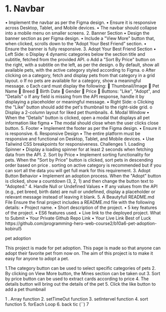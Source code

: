 
<h1>1. Navbar</h1>
•	Implement the navbar as per the Figma design.
•	Ensure it is responsive across Desktop, Tablet, and Mobile devices.
•	The navbar should collapse into a mobile menu on smaller screens.
2. Banner Section
•	Design the banner section as per Figma design.
•	Include a "View More" button that, when clicked, scrolls down to the “Adopt Your Best Friend” section.
•	Ensure the banner is fully responsive.
3. Adopt Your Best Friend Section
•	Left Side:
o	Display 4 dynamic categories below the section title and subtitle, fetched from the provided API.
o	Add a "Sort By Price" button on the right, with a subtitle on the left, as per the design.
o	By default, show all available pets, with the active category styled according to Figma.
o	After clicking on a category, fetch and display pets from that category in a grid layout.
o	If no pets are available for a category, show a meaningful message.
o	Each card must display the following:
	Thumbnail/Image
	Pet Name
	Breed
	Birth Date
	Gender
	Price
	Buttons: "Like", "Adopt", and "Details"
o	If any field is missing from the API response, handle it by displaying a placeholder or meaningful message.
•	Right Side:
o	Clicking the "Like" button should add the pet's thumbnail to the right-side grid.
o	Display a 2-column layout for liked pet thumbnails.
4. Modal Window
•	When the "Details" button is clicked, open a modal that displays all pet information like figma
•	The modal should close when the user clicks close button.
5. Footer
•	Implement the footer as per the Figma design.
•	Ensure it is responsive.
6. Responsive Design
•	The entire platform must be responsive and functional on Desktop, Tablet, and Mobile devices.
•	Use Tailwind CSS breakpoints for responsiveness.
Challenges
1. Loading Spinner
•	Display a loading spinner for at least 2 seconds when fetching data from the API.
2. Sort by Price
•	Implement sorting functionality for pets. When the "Sort by Price" button is clicked, sort pets in descending order based on price . sorting on active category is recommended but if you can sort all the data you will get full mark for this requirement.
3. Adopt Button Behavior
•	Implement an adoption process. When the "Adopt" button is clicked, show a countdown (3, 2, 1) and then change the button text to "Adopted."
4. Handle Null or Undefined Values
•	If any values from the API (e.g., pet breed, birth date) are null or undefined, display a placeholder or relevant message instead of leaving it blank.
5. A Beautyfull README.md File
Ensure the final project includes a README.md file with the following details:
•	Project name.
•	Short description of the project.
•	5 key features of the project.
•	ES6 features used.
•	Live link to the deployed project.
What to Submit
•	Your Private Github Repo Link
•	Your Live Link
Best of Luck
https://github.com/programming-hero-web-course2/b10a6-pet-adoption-kobirul5

pet adoption

This project is made for pet adoption. This page is made so that anyone can adopt their favorite pet from now on. The aim of this project is to make it easy for anyone to adopt a pet.

1.The category button can be used to select specific categories of pets
2. By clicking on View More button, the Mines section can be taken out
3. Sort by price button can be used to extract cards according to price
4. The details button will bring out the details of the pet
5. Click the like button to add a pet thumbnail

1 . Array function
2. setTimeOut  function
3. setIntervel function
4. sort function
5. forEach Loop 
6. back tic (``)
7
